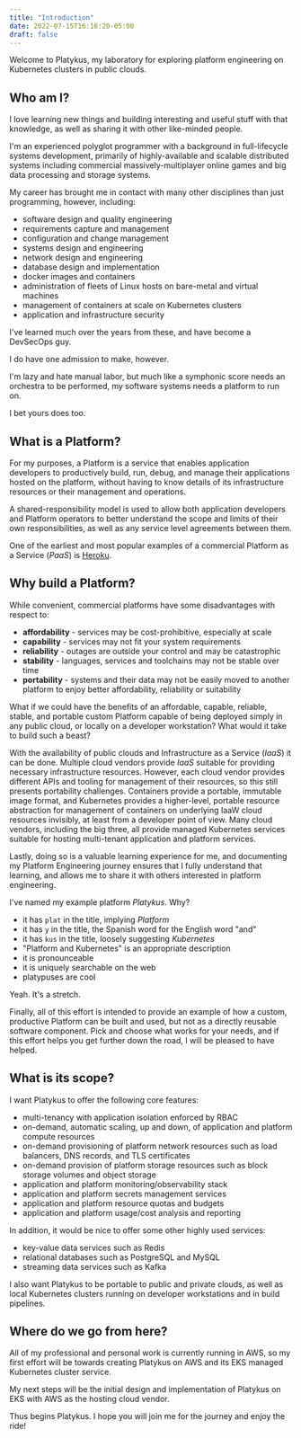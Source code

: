 ```yaml
---
title: "Introduction"
date: 2022-07-15T16:16:20-05:00
draft: false
---
```


Welcome to Platykus, my laboratory for exploring platform engineering on
Kubernetes clusters in public clouds.

## Who am I?

I love learning new things and building interesting and useful stuff with
that knowledge, as well as sharing it with other like-minded people.

I'm an experienced polyglot programmer with a background in full-lifecycle
systems development, primarily of highly-available and scalable distributed
systems including commercial massively-multiplayer online games and big data
processing and storage systems.

My career has brought me in contact with many other disciplines than just
programming, however, including:

- software design and quality engineering
- requirements capture and management
- configuration and change management
- systems design and engineering
- network design and engineering
- database design and implementation
- docker images and containers
- administration of fleets of Linux hosts on bare-metal and virtual machines
- management of containers at scale on Kubernetes clusters
- application and infrastructure security

I've learned much over the years from these, and have become a DevSecOps guy.

I do have one admission to make, however.

I'm lazy and hate manual labor, but much like a symphonic score needs an
orchestra to be performed, my software systems needs a platform to run on.

I bet yours does too.

## What is a Platform?

For my purposes, a Platform is a service that enables application developers to
productively build, run, debug, and manage their applications hosted on the
platform, without having to know details of its infrastructure resources or
their management and operations.

A shared-responsibility model is used to allow both application developers and
Platform operators to better understand the scope and limits of their own
responsibilities, as well as any service level agreements between them.

One of the earliest and most popular examples of a commercial Platform as a
Service (_PaaS_) is [Heroku](https://www.heroku.com/).

## Why build a Platform?

While convenient, commercial platforms have some disadvantages with respect to:

- __affordability__ - services may be cost-prohibitive, especially at scale
- __capability__ - services may not fit your system requirements
- __reliability__ - outages are outside your control and may be catastrophic
- __stability__ - languages, services and toolchains may not be stable over time
- __portability__ - systems and their data may not be easily moved to another
  platform to enjoy better affordability, reliability or suitability

What if we could have the benefits of an affordable, capable, reliable, stable,
and portable custom Platform capable of being deployed simply in any public
cloud, or locally on a developer workstation? What would it take to build such
a beast?

With the availability of public clouds and Infrastructure as a Service (_IaaS_)
it can be done. Multiple cloud vendors provide _IaaS_ suitable for providing
necessary infrastructure resources. However, each cloud vendor provides different
APIs and tooling for management of their resources, so this still presents
portability challenges. Containers provide a portable, immutable image format,
and Kubernetes provides a higher-level, portable resource abstraction for
management of containers on underlying IaaW cloud resources invisibly, at least
from a developer point of view. Many cloud vendors, including the big three,
all provide managed Kubernetes services suitable for hosting multi-tenant
application and platform services.

Lastly, doing so is a valuable learning experience for me, and documenting my
Platform Engineering journey ensures that I fully understand that learning,
and allows me to share it with others interested in platform engineering.

I've named my example platform _Platykus_. Why?

- it has `plat` in the title, implying _Platform_
- it has `y` in the title, the Spanish word for the English word "and"
- it has `kus` in the title, loosely suggesting _Kubernetes_
- "Platform and Kubernetes" is an appropriate description
- it is pronounceable
- it is uniquely searchable on the web
- platypuses are cool

Yeah. It's a stretch.

Finally, all of this effort is intended to provide an example of how a custom,
productive Platform can be built and used, but not as a directly reusable
software component. Pick and choose what works for your needs, and if this
effort helps you get further down the road, I will be pleased to have helped.

## What is its scope?

I want Platykus to offer the following core features:

- multi-tenancy with application isolation enforced by RBAC
- on-demand, automatic scaling, up and down, of application and platform
  compute resources
- on-demand provisioning of platform network resources such as load balancers,
  DNS records, and TLS certificates
- on-demand provision of platform storage resources such as block storage
  volumes and object storage
- application and platform monitoring/observability stack
- application and platform secrets management services
- application and platform resource quotas and budgets
- application and platform usage/cost analysis and reporting

In addition, it would be nice to offer some other highly used services:

- key-value data services such as Redis
- relational databases such as PostgreSQL and MySQL
- streaming data services such as Kafka

I also want Platykus to be portable to public and private clouds, as well
as local Kubernetes clusters running on developer workstations and in build
pipelines.

## Where do we go from here?

All of my professional and personal work is currently running in AWS, so my
first effort will be towards creating Platykus on AWS and its EKS managed
Kubernetes cluster service.

My next steps will be the initial design and implementation of Platykus on EKS
with AWS as the hosting cloud vendor.

Thus begins Platykus. I hope you will join me for the journey and enjoy the ride!
